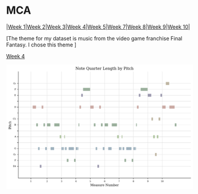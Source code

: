 # MCA

|[Week 1](https://github.com/)|[Week 2](https://github.com/)|[Week 3](https://github.com/)|[Week 4](https://github.com/)|[Week 5](https://github.com/)|[Week 7](https://github.com/)|[Week 8](https://github.com/)|[Week 9](https://github.com/)|[Week 10](https://github.com/)|

\[The theme for my dataset is music from the video game franchise Final Fantasy. I chose this theme \]

[Week 4](https://laurakarron.github.io/MCA-2023/week4.html)

![Piano roll](https://github.com/laurakarron/MCA-2023/blob/master/chocobo_pianoroll.png)
